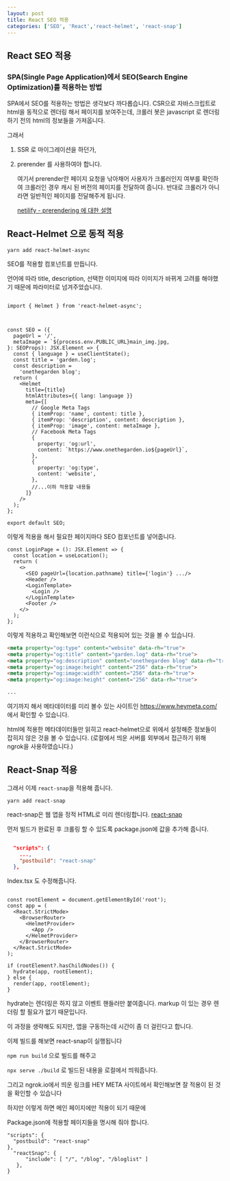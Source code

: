 ```yaml
---
layout: post
title: React SEO 적용
categories: ['SEO', 'React','react-helmet', 'react-snap']
---
```


## React SEO 적용 



### SPA(Single Page Application)에서 SEO(Search Engine Optimization)를 적용하는 방법

SPA에서 SEO를 적용하는 방법은 생각보다 까다롭습니다. CSR으로 자바스크립트로 html을 동적으로 렌더링 해서 페이지를 보여주는데, 크롤러 봇은 javascript 로 렌더링 하기 전의 html의 정보들을 가져옵니다.



그래서 

1. SSR 로 마이그레이션을 하던가, 

2. prerender 를 사용하여야 합니다.

   여기서 prerender란 페이지 요청을 낚아채어 사용자가 크롤러인지 여부를 확인하여 크롤러인 경우 캐시 된 버전의 페이지를 전달하여 줍니다. 반대로 크롤러가 아니라면 일반적인 페이지를 전달해주게 됩니다.

   [netilify - prerendering 에 대한 설명](https://www.netlify.com/blog/2016/11/22/prerendering-explained/)

   



## React-Helmet 으로 동적 적용

```yarn add react-helmet-async```

SEO를 적용할 컴포넌트를 만듭니다.  

언어에 따라 title, description, 선택한 이미지에 따라 이미지가  바뀌게 고려를 해야했기 때문에 파라미터로 넘겨주었습니다. 

```react

import { Helmet } from 'react-helmet-async';



const SEO = ({
  pageUrl = '/',
  metaImage = `${process.env.PUBLIC_URL}main_img.jpg,
}: SEOProps): JSX.Element => {
  const { language } = useClientState();
  const title = 'garden.log';
  const description =
    'onethegarden blog';
  return (
    <Helmet
      title={title}
      htmlAttributes={{ lang: language }}
      meta={[
        // Google Meta Tags
        { itemProp: 'name', content: title },
        { itemProp: 'description', content: description },
        { itemProp: 'image', content: metaImage },
        // Facebook Meta Tags
        {
          property: 'og:url',
          content: `https://www.onethegarden.io${pageUrl}`,
        },
        {
          property: 'og:type',
          content: 'website',
        },
        //...이하 적용할 내용들
      ]}
    />
  );
};

export default SEO;
```





이렇게 적용을 해서 필요한 페이지마다 SEO 컴포넌트를 넣어줍니다. 

```react
const LoginPage = (): JSX.Element => {
  const location = useLocation();
  return (
    <>
      <SEO pageUrl={location.pathname} title={'login'} .../>
      <Header />
      <LoginTemplate>
        <Login />
      </LoginTemplate>
      <Footer />
    </>
  );
};

```



이렇게 적용하고 확인해보면 이런식으로 적용되어 있는 것을 볼 수 있습니다.

```html
<meta property="og:type" content="website" data-rh="true">
<meta property="og:title" content="garden.log" data-rh="true">
<meta property="og:description" content="onethegarden blog" data-rh="true">
<meta property="og:image:height" content="256" data-rh="true">
<meta property="og:image:width" content="256" data-rh="true">
<meta property="og:image:height" content="256" data-rh="true">

... 
```





여기까지 해서 메타데이터를 미리 볼수 있는 사이트인 https://www.heymeta.com/ 에서 확인할 수 있습니다.

html에 적용한 메타데이터들만 읽히고 react-helmet으로 위에서 설정해준 정보들이 잡히지 않은 것을 볼 수 있습니다. (로컬에서 띄운 서버를 외부에서 접근하기 위해 ngrok을 사용하였습니다.)













## React-Snap 적용

그래서 이제 ```react-snap```을 적용해 줍니다.

```yarn add react-snap```

react-snap은 웹 앱을 정적 HTML로 미리 렌더링합니다. [react-snap](https://github.com/stereobooster/react-snap)



먼저 빌드가 완료된 후 크롤링 할 수 있도록 package.json에 값을 추가해 줍니다.

```json

  "scripts": {
    ...,
    "postbuild": "react-snap"
  },
```



Index.tsx 도 수정해줍니다.

```react

const rootElement = document.getElementById('root');
const app = (
  <React.StrictMode>
    <BrowserRouter>
      <HelmetProvider>
        <App />
      </HelmetProvider>
    </BrowserRouter>
  </React.StrictMode>
);

if (rootElement?.hasChildNodes()) {
  hydrate(app, rootElement);
} else {
  render(app, rootElement);
}
```

hydrate는 렌더링은 하지 않고 이벤트 핸들러만 붙여줍니다. markup 이 있는 경우 렌더링 할 필요가 없기 때문입니다.

이 과정을 생략해도 되지만, 앱을 구동하는데 시간이 좀 더 걸린다고 합니다.



이제 빌드를 해보면 react-snap이 실행됩니다

```npm run build``` 으로 빌드를 해주고

```npx serve ./build``` 로 빌드된 내용을 로컬에서 띄워줍니다. 

그리고 ngrok.io에서 띄운 링크를 HEY META 사이트에서 확인해보면 잘 적용이 된 것을 확인할 수 있습니다 







하지만 이렇게 하면 메인 페이지에만 적용이 되기 때문에 

Package.json에 적용할 페이지들을 명시해 줘야 합니다.

```
"scripts": {
  "postbuild": "react-snap"
},
  "reactSnap": { 
      "include": [ "/", "/blog", "/bloglist" ] 
   },
}
```








